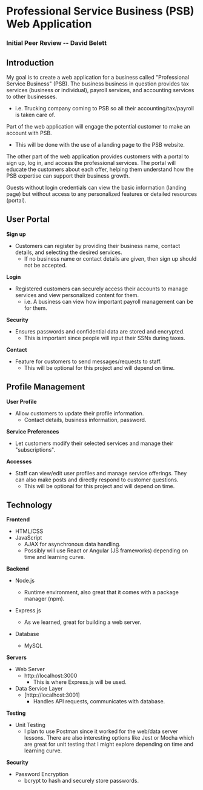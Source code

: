 # Professional Service Business (PSB) Web Application 

### Initial Peer Review -- David Belett

## Introduction

My goal is to create a web application for a business called "Professional Service Business" (PSB).
The business business in question provides tax services (business or individual), payroll services, and accounting services to other businesses.
- i.e. Trucking company coming to PSB so all their accounting/tax/payroll is taken care of. 

Part of the web application will engage the potential customer to make an account with PSB. 
- This will be done with the use of a landing page to the PSB website.

The other part of the web application provides customers with a portal to sign up, log in, and access the professional services. The portal will educate the customers about each offer, helping them understand how the PSB expertise can support their business growth.

Guests without login credentials can view the basic information (landing page) but without access to any personalized features or detailed resources (portal).


## User Portal

**Sign up**
- Customers can register by providing their business name, contact details, and selecting the desired services.
    - If no business name or contact details are given, then sign up should not be accepted.

**Login**
- Registered customers can securely access their accounts to manage services and view personalized content for them.
    - i.e. A business can view how important payroll management can be for them.

**Security**
- Ensures passwords and confidential data are stored and encrypted.
    - This is important since people will input their SSNs during taxes.

**Contact**
- Feature for customers to send messages/requests to staff.
    - This will be optional for this project and will depend on time.


## Profile Management

**User Profile**
- Allow customers to update their profile information.
    - Contact details, business information, password.

**Service Preferences**
- Let customers modify their selected services and manage their "subscriptions".

**Accesses** 
- Staff can view/edit user profiles and manage service offerings. They can also make posts and directly respond to customer questions.
    - This will be optional for this project and will depend on time.


## Technology

**Frontend**
- HTML/CSS
- JavaScript
    - AJAX for asynchronous data handling.
    - Possibly will use React or Angular (JS frameworks) depending on time and learning curve.
    

**Backend**
- Node.js
    - Runtime environment, also great that it comes with a package manager (npm).

- Express.js
    - As we learned, great for building a web server.

- Database
    - MySQL

**Servers**
- Web Server
    - http://localhost:3000 
        - This is where Express.js will be used.
- Data Service Layer
    - [http://localhost:3001]
        - Handles API requests, communicates with database.


**Testing**
- Unit Testing
    - I plan to use Postman since it worked for the web/data server lessons. There are also interesting options like Jest or Mocha which are great for unit testing that I might explore depending on time and learning curve.

**Security**
- Password Encryption
    - bcrypt to hash and securely store passwords.



